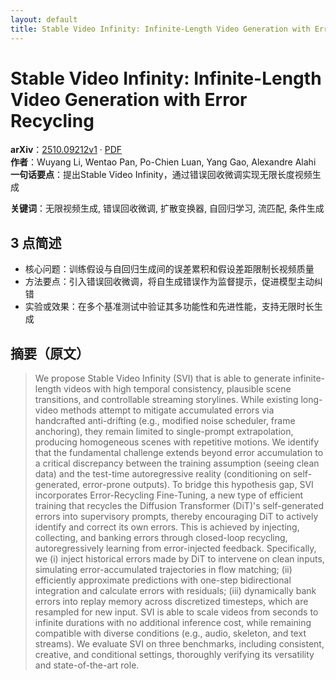 ```yaml
---
layout: default
title: Stable Video Infinity: Infinite-Length Video Generation with Error Recycling
---
```


# Stable Video Infinity: Infinite-Length Video Generation with Error Recycling
**arXiv**：[2510.09212v1](https://arxiv.org/abs/2510.09212) · [PDF](https://arxiv.org/pdf/2510.09212.pdf)  
**作者**：Wuyang Li, Wentao Pan, Po-Chien Luan, Yang Gao, Alexandre Alahi  
**一句话要点**：提出Stable Video Infinity，通过错误回收微调实现无限长度视频生成

**关键词**：无限视频生成, 错误回收微调, 扩散变换器, 自回归学习, 流匹配, 条件生成

## 3 点简述
- 核心问题：训练假设与自回归生成间的误差累积和假设差距限制长视频质量
- 方法要点：引入错误回收微调，将自生成错误作为监督提示，促进模型主动纠错
- 实验或效果：在多个基准测试中验证其多功能性和先进性能，支持无限时长生成

## 摘要（原文）

> We propose Stable Video Infinity (SVI) that is able to generate
> infinite-length videos with high temporal consistency, plausible scene
> transitions, and controllable streaming storylines. While existing long-video
> methods attempt to mitigate accumulated errors via handcrafted anti-drifting
> (e.g., modified noise scheduler, frame anchoring), they remain limited to
> single-prompt extrapolation, producing homogeneous scenes with repetitive
> motions. We identify that the fundamental challenge extends beyond error
> accumulation to a critical discrepancy between the training assumption (seeing
> clean data) and the test-time autoregressive reality (conditioning on
> self-generated, error-prone outputs). To bridge this hypothesis gap, SVI
> incorporates Error-Recycling Fine-Tuning, a new type of efficient training that
> recycles the Diffusion Transformer (DiT)'s self-generated errors into
> supervisory prompts, thereby encouraging DiT to actively identify and correct
> its own errors. This is achieved by injecting, collecting, and banking errors
> through closed-loop recycling, autoregressively learning from error-injected
> feedback. Specifically, we (i) inject historical errors made by DiT to
> intervene on clean inputs, simulating error-accumulated trajectories in flow
> matching; (ii) efficiently approximate predictions with one-step bidirectional
> integration and calculate errors with residuals; (iii) dynamically bank errors
> into replay memory across discretized timesteps, which are resampled for new
> input. SVI is able to scale videos from seconds to infinite durations with no
> additional inference cost, while remaining compatible with diverse conditions
> (e.g., audio, skeleton, and text streams). We evaluate SVI on three benchmarks,
> including consistent, creative, and conditional settings, thoroughly verifying
> its versatility and state-of-the-art role.

